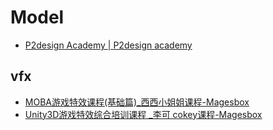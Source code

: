 # Model

- [P2design Academy | P2design academy](https://www.p2design-academy.com/)

## vfx

- [MOBA游戏特效课程(基础篇)_西西小姐姐课程-Magesbox](https://www.magesbox.com/course/detail/course_id/10026)
- [Unity3D游戏特效综合培训课程 _李可 cokey课程-Magesbox](https://www.magesbox.com/course/detail/course_id/10000)
